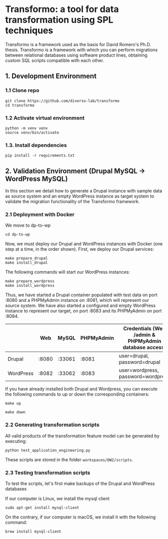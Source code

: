 # Transformo: a tool for data transformation using SPL techniques

Transformo is a framework used as the basis for David Romero's Ph.D. thesis. Transformo is a framework with which you can perform migrations between relational databases using software product lines, obtaining custom SQL scripts compatible with each other.


## 1. Development Environment

### 1.1 Clone repo

```
git clone https://github.com/diverso-lab/transformo
cd transformo
```

### 1.2 Activate virtual environment

```
python -m venv venv
source venv/bin/activate
```

### 1.3. Install dependencies

```
pip install -r requirements.txt
```

## 2. Validation Environment (Drupal MySQL -> WordPress MySQL)

In this section we detail how to generate a Drupal instance with sample data as source system and an empty WordPress instance as target system to validate the migration functionality of the Transformo framework. 


### 2.1 Deployment with Docker 

We move to dp-to-wp
```
cd dp-to-wp
```

Now, we must deploy our Drupal and WordPress instances with Docker (one step at a time, in the order shown). First, we deploy our Drupal services:
```
make prepare_drupal
make install_drupal
```

The following commands will start our WordPress instances:
```
make prepare_wordpress
make install_wordpress
```

Thus, we have started a Drupal container populated with test data on port :8080 and a PHPMyAdmin instance on :8081, which will represent our source system. We have also started a configured and empty WordPress instance to represent our target, on port :8083 and its PHPMyAdmin on port :8084.

<div align="center">
  
|           | Web   | MySQL  | PHPMyAdmin | Credentials (Web /admin & PHPMyAdmin database access) |
|-----------|-------|--------|------------|-------------------------------------------------------|
| Drupal    | :8080 | :33061 | :8081      | user=drupal, password=drupal                          |
| WordPress | :8082 | :33062 | :8083      | user=wordpress, password=wordpress                    |
  
</div>

If you have already installed both Drupal and Wordpress, you can execute the following commands to up or down the corresponding containers:

```
make up
```

```
make down
```

### 2.2 Generating transformation scripts

All valid products of the transformation feature model can be generated by executing:

```
python test_application_engineering.py
```

These scripts are stored in the folder `workspaces/DW2/scripts`.

### 2.3 Testing transformation scripts

To test the scripts, let's first make backups of the Drupal and WordPress databases

If our computer is Linux, we install the mysql client

```
sudo apt-get install mysql-client
```

On the contrary, if our computer is macOS, we install it with the following command:

```
brew install mysql-client
```